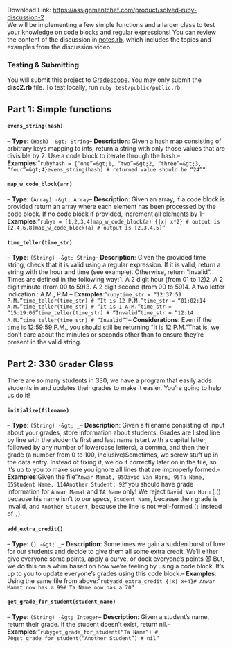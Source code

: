 Download Link: https://assignmentchef.com/product/solved-ruby-discussion-2
<br>
We will be implementing a few simple functions and a larger class to test your knowledge on code blocks and regular expressions! You can review the content of the discussion in [notes.rb](notes.md), which includes the topics and examples from the discussion video.

### Testing &amp; Submitting

You will submit this project to [Gradescope](https://www.gradescope.com/courses/171498/assignments/661477). You may only submit the **disc2.rb** file. To test locally, run `ruby test/public/public.rb`.

## Part 1: Simple functions

#### `evens_string(hash)`

– **Type**: `(Hash) -&gt; String`– **Description**: Given a hash map consisting of arbitrary keys mapping to ints, return a string with only those values that are divisible by 2. Use a code block to iterate through the hash.– **Examples**:“`rubyhash = {“one”=&gt;1, “two”=&gt;2, “three”=&gt;3, “four”=&gt;4}evens_string(hash) # returned value should be “24”“`

#### `map_w_code_block(arr)`

– **Type**: `(Array) -&gt; Array`– **Description**: Given an array, if a code block is provided return an array where each element has been processed by the code block. If no code block if provided, increment all elements by 1– **Examples**:“`rubya = [1,2,3,4]map_w_code_block(a) {|x| x*2} # output is [2,4,6,8]map_w_code_block(a) # output is [2,3,4,5]“`

#### `time_teller(time_str)`

– **Type**: `(String) -&gt; String`– **Description**: Given the provided time string, check that it is valid using a regular expression. If it is valid, return a string with the hour and time (see example). Otherwise, return “Invalid”. Times are defined in the following way:1. A 2 digit hour (from 01 to 12)2. A 2 digit minute (from 00 to 59)3. A 2 digit second (from 00 to 59)4. A two letter indication : A.M., P.M.– **Examples**:“`rubytime_str = “12:37:59 P.M.”time_teller(time_str) # “It is 12 P.M.”time_str = “01:02:14 A.M.”time_teller(time_str) # “It is 1 A.M.”time_str = “15:19:06”time_teller(time_str) # “Invalid”time_str = “12:14 A.M.”time_teller(time_str) # “Invalid”“`– **Considerations**: Even if the time is 12:59:59 P.M., you should still be returning “It is 12 P.M.”That is, we don’t care about the minutes or seconds other than to ensure they’re present in the valid string.

## Part 2: 330 `Grader` Class

There are so many students in 330, we have a program that easily adds students in and updates their grades to make it easier. You’re going to help us do it!

#### `initialize(filename)`

– **Type**: `(String) -&gt; _`– **Description**: Given a filename consisting of input about your grades, store information about students. Grades are listed line by line with the student’s first and last name (start with a capital letter, followed by any number of lowercase letters), a comma, and then their grade (a number from 0 to 100, inclusive)Sometimes, we screw stuff up in the data entry. Instead of fixing it, we do it correctly later on in the file, so it’s up to you to make sure you ignore all lines that are improperly formed.– **Examples**:Given the file“`Anwar Mamat, 95David Van Horn, 95Ta Name, 65Student Name, 114Another Student: 92“`you should have grade information for `Anwar Mamat` and `TA Name` only! We reject `David Van Horn` (:() because his name isn’t to our specs, `Student Name`, because their grade is invalid, and `Another Student`, because the line is not well-formed (`:` instead of `,`).

#### `add_extra_credit()`

– **Type**: `() -&gt; _`– **Description**: Sometimes we gain a sudden burst of love for our students and decide to give them all some extra credit. We’ll either give everyone some points, apply a curve, or dock everyone’s points :smiling_imp: But, we do this on a whim based on how we’re feeling by using a code block. It’s up to you to update everyone’s grades using this code block.– **Examples**: Using the same file from above:“`rubyadd_extra_credit {|x| x+4}# Anwar Mamat now has a 99# Ta Name now has a 70“`

#### `get_grade_for_student(student_name)`

– **Type**: `(String) -&gt; Integer`– **Description**: Given a student’s name, return their grade. If the student doesn’t exist, return nil.– **Examples**:“`rubyget_grade_for_student(“Ta Name”) # 70get_grade_for_student(“Another Student”) # nil“`